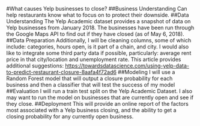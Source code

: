 #What causes Yelp businesses to close?
##Business Understanding
Can help restaurants know what to focus on to protect their downside.
##Data Understanding
The Yelp Academic dataset provides a snapshot of data on Yelp businesses from January 2018. The businesses have been run through the Google Maps API to find out if they have closed (as of May 6, 2018).
##Data Preparation
Additionally, I will be cleaning columns, some of which include: categories, hours open, is it part of a chain, and city. I would also like to integrate some third party data if possible, particularly: average rent price in that city/location and unemployment rate. This article provides additional suggestions:
https://towardsdatascience.com/using-yelp-data-to-predict-restaurant-closure-8aafa4f72ad6
##Modeling
I will use a Random Forest model that will output a closure probability for each business and then a classifier that will test the success of my model
##Evaluation
I will run a train test split on the Yelp Academic Dataset. I also may want to run the model on businesses that are currently open and see if they close.
##Deployment
This will provide an online report of the factors most associated with a Yelp business closing, and the ability to get a closing probability for any currently open business.
